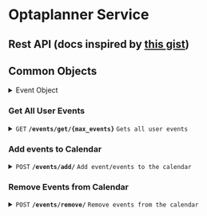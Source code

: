 # Optaplanner Service

## Rest API (docs inspired by [this gist](https://gist.github.com/azagniotov/a4b16faf0febd12efbc6c3d7370383a6))

## Common Objects

<details>
    <summary>Event Object</summary>  

```javascript
{
    id: uuid
    name: string
    startDate: datetime
    endDate: datetime
    allDay: boolean
    description: string
    isAvailable: enum ("busy", "available") 
}
```

</details>

### Get All User Events

<details>
 <summary><code>GET</code> <code><b>/events/get/{max_events}</b></code> <code>Gets all user events</code></summary>

#### Parameters

>
> | name              |  type     | data type      | description                         |
> |-------------------|-----------|----------------|-------------------------------------|
> | `max_events` |  requred | int ($int64)   | The maximum number of events that can be retrieved at one time        |

##### Responses

> | http code     | content-type                      | response                                                            |
> |---------------|-----------------------------------|---------------------------------------------------------------------|
> | `200`         | `application/json`        | {events: [{event objects}]}                     |
> | `400`         | `application/json`        | {"code": 400, "reason": error_string}           |
> | `500`         | `application/json`        | {"code": 500, "reason": server_error_string}    |

</details>

### Add events to Calendar

<details>
 <summary><code>POST</code> <code><b>/events/add/</b></code> <code>Add event/events to the calendar</code></summary>

##### request object

```javascript
{
    events: [{event objects}]
}
```

##### parameters

> | name      |  type     | data type               | description                                                           |
> |-----------|-----------|-------------------------|-----------------------------------------------------------------------|
> | none      |  required | object (json or yaml)   | n/a  |


##### responses

> | http code     | content-type                      | response                                                            |
> |---------------|-----------------------------------|---------------------------------------------------------------------|
> | `200`         | `text/plain;charset=utf-8`        | `events added succesfully!`                                |
> | `400`         | `text/plain;charset=utf-8`                | error_string                            |
> | `500`         | `text/plain;charset=utf-8`         | error_string                                                                |

</details>

### Remove Events from Calendar

<details>
    <summary><code>POST</code> <code><b>/events/remove/</b></code> <code>Remove events from the calendar</code></summary>

##### Request Object

```javascript
{
    events: [event_ids]
}
```

##### parameters

> | name      |  type     | data type               | description                                                           |
> |-----------|-----------|-------------------------|-----------------------------------------------------------------------|
> | none      |  required | object (json or yaml)   | n/a  |


##### responses

> | http code     | content-type                      | response                                                            |
> |---------------|-----------------------------------|---------------------------------------------------------------------|
> | `200`         | `text/plain;charset=utf-8`        | `All events were removed succesfully`                                |
> | `400`         | `text/plain;charset=utf-8`                | error_string                            |
> | `500`         | `text/plain;charset=utf-8`         | error_string                                                                |

</details>
